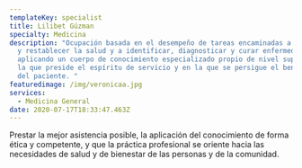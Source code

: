 ```yaml
---
templateKey: specialist
title: Lilibet Gúzman
specialty: Medicina
description: "Ocupación basada en el desempeño de tareas encaminadas a promover
  y restablecer la salud y a identificar, diagnosticar y curar enfermedades
  aplicando un cuerpo de conocimiento especializado propio de nivel superior, en
  la que preside el espíritu de servicio y en la que se persigue el beneficio
  del paciente. "
featuredimage: /img/veronicaa.jpg
services:
  - Medicina General
date: 2020-07-17T18:33:47.463Z
---
```

Prestar la mejor asistencia posible, la aplicación del conocimiento de forma ética y competente, y que la práctica profesional se oriente hacia las necesidades de salud y de bienestar de las personas y de la comunidad.